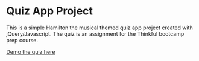 # Quiz App Project

This is a simple Hamilton the musical themed quiz app project created with jQuery/Javascript. The quiz is an assignment for the Thinkful bootcamp prep course. 

[Demo the quiz here](https://brittanyrw.github.io/hamilton-quiz-app/)
